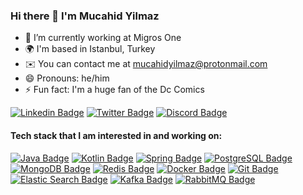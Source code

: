 ### Hi there 👋 I'm Mucahid Yilmaz

- 🏢 I’m currently working at Migros One
- 🌍 I'm based in Istanbul, Turkey
- ✉️ You can contact me at mucahidyilmaz@protonmail.com
- 😄 Pronouns: he/him
- ⚡  Fun fact: I'm a huge fan of the Dc Comics

[![Linkedin Badge](https://img.shields.io/badge/-mucahidyilmaz-blue?style=flat-square&logo=Linkedin&logoColor=white&link=https://www.linkedin.com/in/mucahidyilmaz/)](https://www.linkedin.com/in/mucahidyilmaz/)
[![Twitter Badge](https://img.shields.io/badge/-muteas19-blue?style=flat-square&logo=Twitter&logoColor=white&link=https://twitter.com/muteas19)](https://twitter.com/muteas19/)
[![Discord Badge](https://img.shields.io/badge/MucahidYilmaz-7289DA?style=flat-square&logo=discord&logoColor=white)](https://discordapp.com/users/999379126668505128)

#### Tech stack that I am interested in and working on:

[![Java Badge](https://img.shields.io/badge/-Java-007396?style=flat-square&logo=java&logoColor=white)](https://www.java.com/)
[![Kotlin Badge](https://img.shields.io/badge/-Kotlin-0095D5?style=flat-square&logo=kotlin&logoColor=white)](https://kotlinlang.org/)
[![Spring Badge](https://img.shields.io/badge/-Spring-6DB33F?style=flat-square&logo=spring&logoColor=white)](https://spring.io/)
[![PostgreSQL Badge](https://img.shields.io/badge/-PostgreSQL-336791?style=flat-square&logo=postgresql&logoColor=white)](https://www.postgresql.org/)
[![MongoDB Badge](https://img.shields.io/badge/-MongoDB-47A248?style=flat-square&logo=mongodb&logoColor=white)](https://www.mongodb.com/)
[![Redis Badge](https://img.shields.io/badge/-Redis-DC382D?style=flat-square&logo=redis&logoColor=white)](https://redis.io/)
[![Docker Badge](https://img.shields.io/badge/-Docker-2496ED?style=flat-square&logo=docker&logoColor=white)](https://www:docker.com/)
[![Git Badge](https://img.shields.io/badge/-Git-F05032?style=flat-square&logo=git&logoColor=white)](https://git-scm.com/)
[![Elastic Search Badge](https://img.shields.io/badge/Elastic_Search-005571?style=flat-square&logo=elasticsearch&logoColor=white)](https://www.elastic.co/)
[![Kafka Badge](https://img.shields.io/badge/-Kafka-231F20?style=flat-square&logo=apachekafka&logoColor=white)](https://kafka.apache.org/)
[![RabbitMQ Badge](https://img.shields.io/badge/-RabbitMQ-FF6600?style=flat-square&logo=rabbitmq&logoColor=white)](https://www.rabbitmq.com/)
